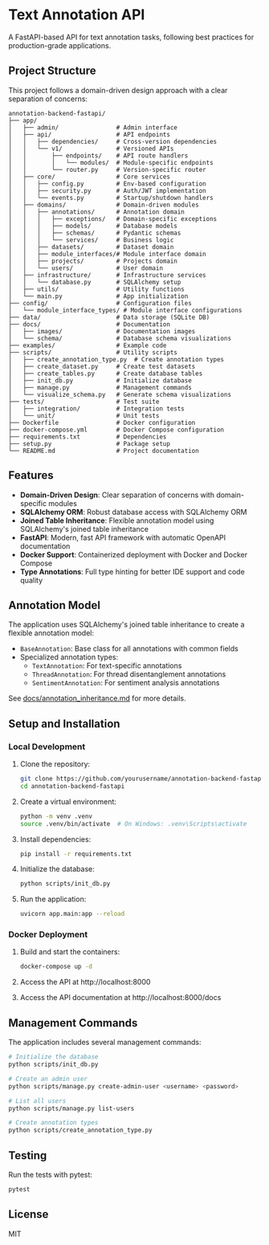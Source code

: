 # Text Annotation API

A FastAPI-based API for text annotation tasks, following best practices for production-grade applications.

## Project Structure

This project follows a domain-driven design approach with a clear separation of concerns:

```
annotation-backend-fastapi/
├── app/
│   ├── admin/                # Admin interface
│   ├── api/                  # API endpoints
│   │   ├── dependencies/     # Cross-version dependencies
│   │   └── v1/               # Versioned APIs
│   │       ├── endpoints/    # API route handlers
│   │       │   └── modules/  # Module-specific endpoints
│   │       └── router.py     # Version-specific router
│   ├── core/                 # Core services
│   │   ├── config.py         # Env-based configuration
│   │   ├── security.py       # Auth/JWT implementation
│   │   └── events.py         # Startup/shutdown handlers
│   ├── domains/              # Domain-driven modules
│   │   ├── annotations/      # Annotation domain
│   │   │   ├── exceptions/   # Domain-specific exceptions
│   │   │   ├── models/       # Database models
│   │   │   ├── schemas/      # Pydantic schemas
│   │   │   └── services/     # Business logic
│   │   ├── datasets/         # Dataset domain
│   │   ├── module_interfaces/# Module interface domain
│   │   ├── projects/         # Projects domain
│   │   └── users/            # User domain
│   ├── infrastructure/       # Infrastructure services
│   │   └── database.py       # SQLAlchemy setup
│   ├── utils/                # Utility functions
│   └── main.py               # App initialization
├── config/                   # Configuration files
│   └── module_interface_types/ # Module interface configurations
├── data/                     # Data storage (SQLite DB)
├── docs/                     # Documentation
│   ├── images/               # Documentation images
│   └── schema/               # Database schema visualizations
├── examples/                 # Example code
├── scripts/                  # Utility scripts
│   ├── create_annotation_type.py  # Create annotation types
│   ├── create_dataset.py     # Create test datasets
│   ├── create_tables.py      # Create database tables
│   ├── init_db.py            # Initialize database
│   ├── manage.py             # Management commands
│   └── visualize_schema.py   # Generate schema visualizations
├── tests/                    # Test suite
│   ├── integration/          # Integration tests
│   └── unit/                 # Unit tests
├── Dockerfile                # Docker configuration
├── docker-compose.yml        # Docker Compose configuration
├── requirements.txt          # Dependencies
├── setup.py                  # Package setup
└── README.md                 # Project documentation
```

## Features

- **Domain-Driven Design**: Clear separation of concerns with domain-specific modules
- **SQLAlchemy ORM**: Robust database access with SQLAlchemy ORM
- **Joined Table Inheritance**: Flexible annotation model using SQLAlchemy's joined table inheritance
- **FastAPI**: Modern, fast API framework with automatic OpenAPI documentation
- **Docker Support**: Containerized deployment with Docker and Docker Compose
- **Type Annotations**: Full type hinting for better IDE support and code quality

## Annotation Model

The application uses SQLAlchemy's joined table inheritance to create a flexible annotation model:

- `BaseAnnotation`: Base class for all annotations with common fields
- Specialized annotation types:
  - `TextAnnotation`: For text-specific annotations
  - `ThreadAnnotation`: For thread disentanglement annotations
  - `SentimentAnnotation`: For sentiment analysis annotations

See [docs/annotation_inheritance.md](docs/annotation_inheritance.md) for more details.

## Setup and Installation

### Local Development

1. Clone the repository:
   ```bash
   git clone https://github.com/yourusername/annotation-backend-fastapi.git
   cd annotation-backend-fastapi
   ```

2. Create a virtual environment:
   ```bash
   python -m venv .venv
   source .venv/bin/activate  # On Windows: .venv\Scripts\activate
   ```

3. Install dependencies:
   ```bash
   pip install -r requirements.txt
   ```

4. Initialize the database:
   ```bash
   python scripts/init_db.py
   ```

5. Run the application:
   ```bash
   uvicorn app.main:app --reload
   ```

### Docker Deployment

1. Build and start the containers:
   ```bash
   docker-compose up -d
   ```

2. Access the API at http://localhost:8000

3. Access the API documentation at http://localhost:8000/docs

## Management Commands

The application includes several management commands:

```bash
# Initialize the database
python scripts/init_db.py

# Create an admin user
python scripts/manage.py create-admin-user <username> <password>

# List all users
python scripts/manage.py list-users

# Create annotation types
python scripts/create_annotation_type.py
```

## Testing

Run the tests with pytest:

```bash
pytest
```

## License

MIT 